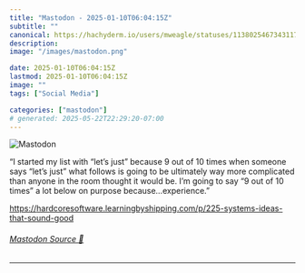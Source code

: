```yaml
---
title: "Mastodon - 2025-01-10T06:04:15Z"
subtitle: ""
canonical: https://hachyderm.io/users/mweagle/statuses/113802546734311770
description:
image: "/images/mastodon.png"

date: 2025-01-10T06:04:15Z
lastmod: 2025-01-10T06:04:15Z
image: ""
tags: ["Social Media"]

categories: ["mastodon"]
# generated: 2025-05-22T22:29:20-07:00
---
```

![Mastodon](/images/mastodon.png)

<p>“I started my list with “let’s just” because 9 out of 10 times when someone says “let’s just” what follows is going to be ultimately way more complicated than anyone in the room thought it would be. I’m going to say “9 out of 10 times” a lot below on purpose because…experience.”</p><p><a href="https://hardcoresoftware.learningbyshipping.com/p/225-systems-ideas-that-sound-good" target="_blank" rel="nofollow noopener noreferrer" translate="no"><span class="invisible">https://</span><span class="ellipsis">hardcoresoftware.learningbyshi</span><span class="invisible">pping.com/p/225-systems-ideas-that-sound-good</span></a></p>


###### [Mastodon Source 🐘](https://hachyderm.io/@mweagle/113802546734311770)

___
